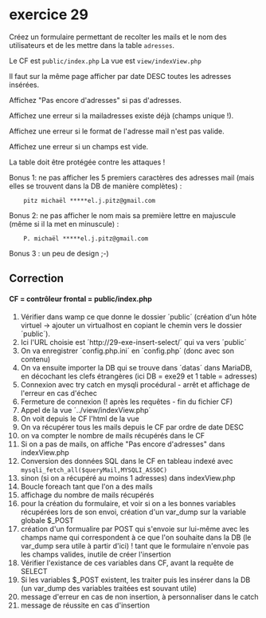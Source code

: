 # exercice 29

Créez un formulaire permettant de recolter les mails et le nom des utilisateurs et de les mettre dans la table `adresses`.

Le CF est `public/index.php`
La vue est `view/indexView.php`

Il faut sur la même page afficher par date DESC toutes les adresses insérées.

Affichez "Pas encore d'adresses" si pas d'adresses.

Affichez une erreur si la mailadresses  existe déjà (champs unique !).

Affichez une erreur si le format de l'adresse mail n'est pas valide.

Affichez une erreur si un champs est vide.

La table doit être protégée contre les attaques !

Bonus 1: ne pas afficher les 5 premiers caractères des adresses mail (mais elles se trouvent dans la DB de manière complètes) :

        pitz michaël *****el.j.pitz@gmail.com

Bonus 2: ne pas afficher le nom mais sa première lettre en majuscule (même si il la met en minuscule) :

        P. michaël *****el.j.pitz@gmail.com

Bonus 3 : un peu de design ;-)

## Correction

#### CF = contrôleur frontal = public/index.php

1) Vérifier dans wamp ce que donne le dossier ´public´ (création d'un hôte virtuel -> ajouter un virtualhost en copiant le chemin vers le dossier ´public´).
2) Ici l'URL choisie est ´http://29-exe-insert-select/´ qui va vers ´public´
3) On va enregistrer ´config.php.ini´ en ´config.php´ (donc avec son contenu)
4) On va ensuite importer la DB qui se trouve dans ´datas´ dans MariaDB, en décochant les clefs étrangères (ici DB = exe29 et 1 table = adresses)
5) Connexion avec try catch en mysqli procédural - arrêt et affichage  de l'erreur en cas d'échec
6) Fermeture de connexion (! après les requêtes - fin du fichier CF)
7) Appel de la vue ´../view/indexView.php´
8) On voit depuis le CF l'html de la vue
9) On va récupérer tous les mails depuis le CF par ordre de date DESC
10) on va compter le nombre de mails récupérés dans le CF
11) Si on a pas de mails, on affiche "Pas encore d'adresses" dans indexView.php
12) Conversion des données SQL dans le CF en tableau indexé avec `mysqli_fetch_all($queryMail,MYSQLI_ASSOC)`
13) sinon (si on a récupéré au moins 1 adresses) dans indexView.php
14) Boucle foreach tant que l'on a des mails
15) affichage du nombre de mails récupérés
16) pour la création du formulaire, et voir si on a les bonnes variables récupérées lors de son envoi, création d'un var_dump sur la variable globale $_POST
17) création d'un formualire par POST qui s'envoie sur lui-même avec les champs name qui correspondent à ce que l'on souhaite dans la DB (le var_dump sera utile à partir d'ici) ! tant que le formulaire n'envoie pas les champs valides, inutile de créer l'insertion
18) Vérifier l'existance de ces variables dans CF, avant la requête de SELECT
19) Si les variables $_POST existent, les traiter puis les insérer dans la DB (un var_dump des variables traitées est souvant utile)
20) message d'erreur en cas de non insertion, à personnaliser dans le catch
21) message de réussite en cas d'insertion



